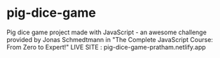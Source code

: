# pig-dice-game
Pig dice game project made with JavaScript - an awesome challenge provided by Jonas Schmedtmann in "The Complete JavaScript Course: From Zero to Expert!"
LIVE SITE : pig-dice-game-pratham.netlify.app
